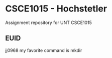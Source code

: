 # CSCE1015 - Hochstetler
Assignment repository for UNT CSCE1015
## EUID
jj0968
my favorite command is mkdir
